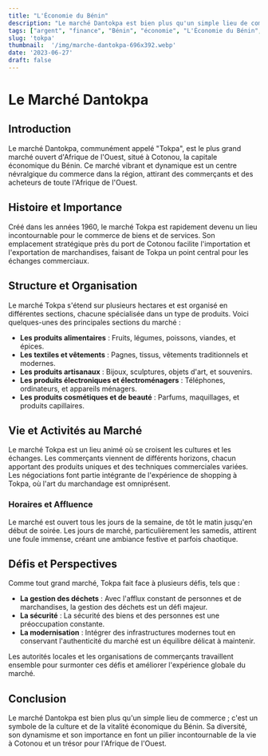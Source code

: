 ```yaml
---
title: "L'Économie du Bénin"
description: "Le marché Dantokpa est bien plus qu'un simple lieu de commerce ; c'est un symbole de la culture et de la vitalité économique du Bénin"
tags: ["argent", "finance", "Bénin", "économie", "L'Économie du Bénin", "marché", "tokpa", "dantokpa", "le plus grand marché du bénin", "commerce"]
slug: 'tokpa'
thumbnail:  '/img/marche-dantokpa-696x392.webp'
date: '2023-06-27'
draft: false
---
```

# Le Marché Dantokpa

## Introduction

Le marché Dantokpa, communément appelé "Tokpa", est le plus grand marché ouvert d'Afrique de l'Ouest, situé à Cotonou, la capitale économique du Bénin. Ce marché vibrant et dynamique est un centre névralgique du commerce dans la région, attirant des commerçants et des acheteurs de toute l'Afrique de l'Ouest.

## Histoire et Importance

Créé dans les années 1960, le marché Tokpa est rapidement devenu un lieu incontournable pour le commerce de biens et de services. Son emplacement stratégique près du port de Cotonou facilite l'importation et l'exportation de marchandises, faisant de Tokpa un point central pour les échanges commerciaux.

## Structure et Organisation

Le marché Tokpa s'étend sur plusieurs hectares et est organisé en différentes sections, chacune spécialisée dans un type de produits. Voici quelques-unes des principales sections du marché :

- **Les produits alimentaires** : Fruits, légumes, poissons, viandes, et épices.
- **Les textiles et vêtements** : Pagnes, tissus, vêtements traditionnels et modernes.
- **Les produits artisanaux** : Bijoux, sculptures, objets d'art, et souvenirs.
- **Les produits électroniques et électroménagers** : Téléphones, ordinateurs, et appareils ménagers.
- **Les produits cosmétiques et de beauté** : Parfums, maquillages, et produits capillaires.

## Vie et Activités au Marché

Le marché Tokpa est un lieu animé où se croisent les cultures et les échanges. Les commerçants viennent de différents horizons, chacun apportant des produits uniques et des techniques commerciales variées. Les négociations font partie intégrante de l'expérience de shopping à Tokpa, où l'art du marchandage est omniprésent.

### Horaires et Affluence

Le marché est ouvert tous les jours de la semaine, de tôt le matin jusqu'en début de soirée. Les jours de marché, particulièrement les samedis, attirent une foule immense, créant une ambiance festive et parfois chaotique.

## Défis et Perspectives

Comme tout grand marché, Tokpa fait face à plusieurs défis, tels que :

- **La gestion des déchets** : Avec l'afflux constant de personnes et de marchandises, la gestion des déchets est un défi majeur.
- **La sécurité** : La sécurité des biens et des personnes est une préoccupation constante.
- **La modernisation** : Intégrer des infrastructures modernes tout en conservant l'authenticité du marché est un équilibre délicat à maintenir.

Les autorités locales et les organisations de commerçants travaillent ensemble pour surmonter ces défis et améliorer l'expérience globale du marché.

## Conclusion

Le marché Dantokpa est bien plus qu'un simple lieu de commerce ; c'est un symbole de la culture et de la vitalité économique du Bénin. Sa diversité, son dynamisme et son importance en font un pilier incontournable de la vie à Cotonou et un trésor pour l'Afrique de l'Ouest.

